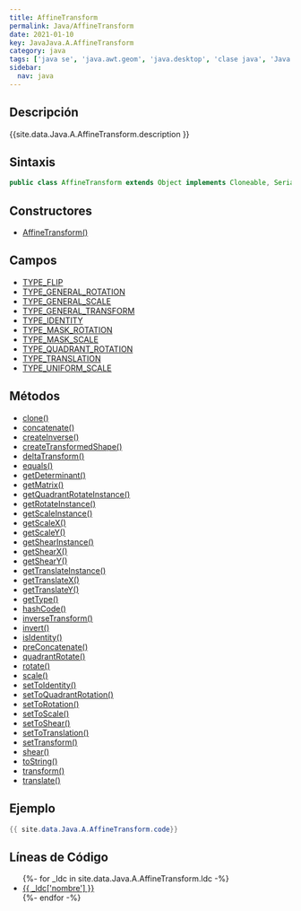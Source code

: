 ```yaml
---
title: AffineTransform
permalink: Java/AffineTransform
date: 2021-01-10
key: JavaJava.A.AffineTransform
category: java
tags: ['java se', 'java.awt.geom', 'java.desktop', 'clase java', 'Java 1.2']
sidebar: 
  nav: java
---
```


## Descripción
{{site.data.Java.A.AffineTransform.description }}

## Sintaxis
~~~java
public class AffineTransform extends Object implements Cloneable, Serializable
~~~

## Constructores
* [AffineTransform()](/Java/AffineTransform/AffineTransform/)

## Campos
* [TYPE_FLIP](/Java/AffineTransform/TYPE_FLIP)
* [TYPE_GENERAL_ROTATION](/Java/AffineTransform/TYPE_GENERAL_ROTATION)
* [TYPE_GENERAL_SCALE](/Java/AffineTransform/TYPE_GENERAL_SCALE)
* [TYPE_GENERAL_TRANSFORM](/Java/AffineTransform/TYPE_GENERAL_TRANSFORM)
* [TYPE_IDENTITY](/Java/AffineTransform/TYPE_IDENTITY)
* [TYPE_MASK_ROTATION](/Java/AffineTransform/TYPE_MASK_ROTATION)
* [TYPE_MASK_SCALE](/Java/AffineTransform/TYPE_MASK_SCALE)
* [TYPE_QUADRANT_ROTATION](/Java/AffineTransform/TYPE_QUADRANT_ROTATION)
* [TYPE_TRANSLATION](/Java/AffineTransform/TYPE_TRANSLATION)
* [TYPE_UNIFORM_SCALE](/Java/AffineTransform/TYPE_UNIFORM_SCALE)

## Métodos
* [clone()](/Java/AffineTransform/clone)
* [concatenate()](/Java/AffineTransform/concatenate)
* [createInverse()](/Java/AffineTransform/createInverse)
* [createTransformedShape()](/Java/AffineTransform/createTransformedShape)
* [deltaTransform()](/Java/AffineTransform/deltaTransform)
* [equals()](/Java/AffineTransform/equals)
* [getDeterminant()](/Java/AffineTransform/getDeterminant)
* [getMatrix()](/Java/AffineTransform/getMatrix)
* [getQuadrantRotateInstance()](/Java/AffineTransform/getQuadrantRotateInstance)
* [getRotateInstance()](/Java/AffineTransform/getRotateInstance)
* [getScaleInstance()](/Java/AffineTransform/getScaleInstance)
* [getScaleX()](/Java/AffineTransform/getScaleX)
* [getScaleY()](/Java/AffineTransform/getScaleY)
* [getShearInstance()](/Java/AffineTransform/getShearInstance)
* [getShearX()](/Java/AffineTransform/getShearX)
* [getShearY()](/Java/AffineTransform/getShearY)
* [getTranslateInstance()](/Java/AffineTransform/getTranslateInstance)
* [getTranslateX()](/Java/AffineTransform/getTranslateX)
* [getTranslateY()](/Java/AffineTransform/getTranslateY)
* [getType()](/Java/AffineTransform/getType)
* [hashCode()](/Java/AffineTransform/hashCode)
* [inverseTransform()](/Java/AffineTransform/inverseTransform)
* [invert()](/Java/AffineTransform/invert)
* [isIdentity()](/Java/AffineTransform/isIdentity)
* [preConcatenate()](/Java/AffineTransform/preConcatenate)
* [quadrantRotate()](/Java/AffineTransform/quadrantRotate)
* [rotate()](/Java/AffineTransform/rotate)
* [scale()](/Java/AffineTransform/scale)
* [setToIdentity()](/Java/AffineTransform/setToIdentity)
* [setToQuadrantRotation()](/Java/AffineTransform/setToQuadrantRotation)
* [setToRotation()](/Java/AffineTransform/setToRotation)
* [setToScale()](/Java/AffineTransform/setToScale)
* [setToShear()](/Java/AffineTransform/setToShear)
* [setToTranslation()](/Java/AffineTransform/setToTranslation)
* [setTransform()](/Java/AffineTransform/setTransform)
* [shear()](/Java/AffineTransform/shear)
* [toString()](/Java/AffineTransform/toString)
* [transform()](/Java/AffineTransform/transform)
* [translate()](/Java/AffineTransform/translate)

## Ejemplo
~~~java
{{ site.data.Java.A.AffineTransform.code}}
~~~

## Líneas de Código
<ul>
{%- for _ldc in site.data.Java.A.AffineTransform.ldc -%}
   <li>
       <a href="{{_ldc['url'] }}">{{ _ldc['nombre'] }}</a>
   </li>
{%- endfor -%}
</ul>
